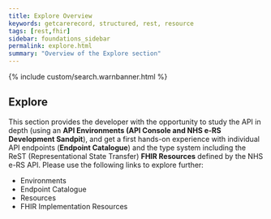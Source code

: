 ```yaml
---
title: Explore Overview
keywords: getcarerecord, structured, rest, resource
tags: [rest,fhir]
sidebar: foundations_sidebar
permalink: explore.html
summary: "Overview of the Explore section"
---
```


{% include custom/search.warnbanner.html %}


## Explore ##


This section provides the developer with the opportunity to study the API in depth (using an **API Environments (API Console and NHS e-RS Development Sandpit**), 
and get a first hands-on experience with individual API endpoints (**Endpoint Catalogue**) and the type system including the ReST (Representational State Transfer) **FHIR Resources** defined by the NHS e-RS API.
Please use the following links to explore further:

- Environments
- Endpoint Catalogue
- Resources
- FHIR Implementation Resources

